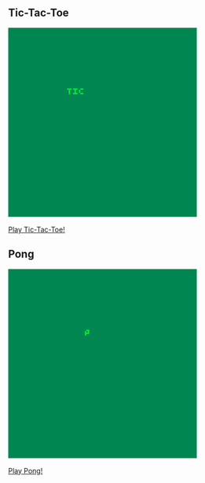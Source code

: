 ## Tic-Tac-Toe
![Image](tictactoe.gif)

[Play Tic-Tac-Toe!](tictactoe.html)

## Pong
![Image](pong.gif)

[Play Pong!](pong.html)